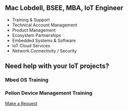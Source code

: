 ## Mac Lobdell, BSEE, MBA, IoT Engineer

- Training & Support
- Technical Account Management
- Product Management
- Ecosystem Partnerships
- Embedded Systems & Software
- IoT Cloud Services
- Network Connectivity / Security

## Need help with your IoT projects? 

### Mbed OS Training
### Pelion Device Management Training

[Make a Request](https://forms.gle/YWMmRmTe8UR4F1Wv9)

